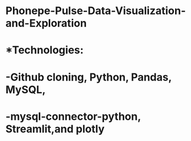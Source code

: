 # Phonepe-Pulse-Data-Visualization-and-Exploration
# *Technologies:
# -Github cloning, Python, Pandas, MySQL,
# -mysql-connector-python, Streamlit,and plotly
